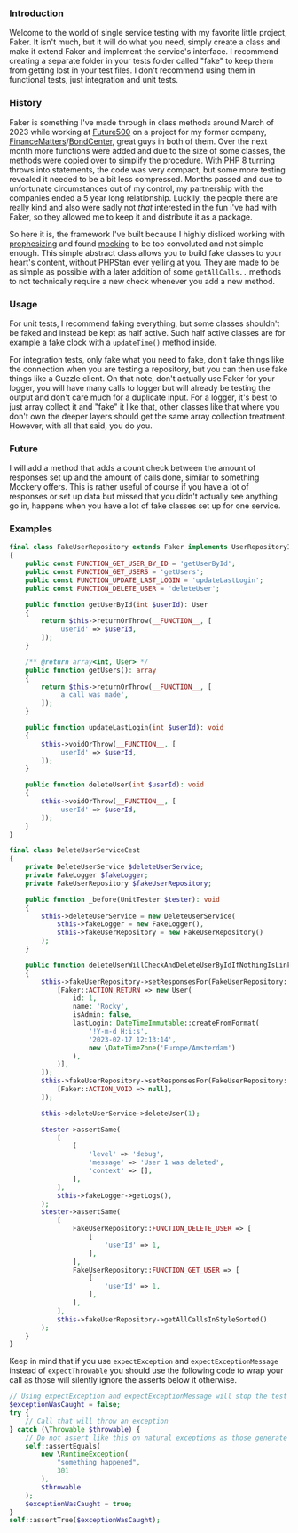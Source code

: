 ### Introduction
Welcome to the world of single service testing with my favorite little project, Faker.
It isn't much, but it will do what you need, simply create a class and make it extend Faker and implement the service's interface.
I recommend creating a separate folder in your tests folder called "fake" to keep them from getting lost in your test files.
I don't recommend using them in functional tests, just integration and unit tests.

### History
Faker is something I've made through in class methods around March of 2023 while working at [Future500](https://future500.nl/) on a project for my former company, [FinanceMatters](https://www.financematters.nl/)/[BondCenter](https://www.bondcenter.nl/), great guys in both of them.
Over the next month more functions were added and due to the size of some classes, the methods were copied over to simplify the procedure.
With PHP 8 turning throws into statements, the code was very compact, but some more testing revealed it needed to be a bit less compressed.
Months passed and due to unfortunate circumstances out of my control, my partnership with the companies ended a 5 year long relationship.
Luckily, the people there are really kind and also were sadly not *that* interested in the fun i've had with Faker, so they allowed me to keep it and distribute it as a package.

So here it is, the framework I've built because I highly disliked working with [prophesizing](https://github.com/phpspec/prophecy) and found [mocking](https://github.com/mockery/mockery) to be too convoluted and not simple enough.
This simple abstract class allows you to build fake classes to your heart's content, without PHPStan ever yelling at you.
They are made to be as simple as possible with a later addition of some `getAllCalls..` methods to not technically require a new check whenever you add a new method.

### Usage
For unit tests, I recommend faking everything, but some classes shouldn't be faked and instead be kept as half active.
Such half active classes are for example a fake clock with a `updateTime()` method inside.

For integration tests, only fake what you need to fake, don't fake things like the connection when you are testing a repository, but you can then use fake things like a Guzzle client.
On that note, don't actually use Faker for your logger, you will have many calls to logger but will already be testing the output and don't care much for a duplicate input.
For a logger, it's best to just array collect it and "fake" it like that, other classes like that where you don't own the deeper layers should get the same array collection treatment.
However, with all that said, you do you.

### Future
I will add a method that adds a count check between the amount of responses set up and the amount of calls done, similar to something Mockery offers.
This is rather useful of course if you have a lot of responses or set up data but missed that you didn't actually see anything go in, happens when you have a lot of fake classes set up for one service.

### Examples
```php
final class FakeUserRepository extends Faker implements UserRepositoryInterface
{
    public const FUNCTION_GET_USER_BY_ID = 'getUserById';
    public const FUNCTION_GET_USERS = 'getUsers';
    public const FUNCTION_UPDATE_LAST_LOGIN = 'updateLastLogin';
    public const FUNCTION_DELETE_USER = 'deleteUser';

    public function getUserById(int $userId): User
    {
        return $this->returnOrThrow(__FUNCTION__, [
            'userId' => $userId,
        ]);
    }

    /** @return array<int, User> */
    public function getUsers(): array
    {
        return $this->returnOrThrow(__FUNCTION__, [
            'a call was made',
        ]);
    }

    public function updateLastLogin(int $userId): void
    {
        $this->voidOrThrow(__FUNCTION__, [
            'userId' => $userId,
        ]);
    }

    public function deleteUser(int $userId): void
    {
        $this->voidOrThrow(__FUNCTION__, [
            'userId' => $userId,
        ]);
    }
}
```


```php
final class DeleteUserServiceCest
{
    private DeleteUserService $deleteUserService;
    private FakeLogger $fakeLogger;
    private FakeUserRepository $fakeUserRepository;

    public function _before(UnitTester $tester): void
    {
        $this->deleteUserService = new DeleteUserService(
            $this->fakeLogger = new FakeLogger(),
            $this->fakeUserRepository = new FakeUserRepository()
        );
    }

    public function deleteUserWillCheckAndDeleteUserByIdIfNothingIsLinked(UnitTester $tester): void
    {
        $this->fakeUserRepository->setResponsesFor(FakeUserRepository::FUNCTION_GET_USER_BY_ID, [
            [Faker::ACTION_RETURN => new User(
                id: 1,
                name: 'Rocky',
                isAdmin: false,
                lastLogin: DateTimeImmutable::createFromFormat(
                    '!Y-m-d H:i:s',
                    '2023-02-17 12:13:14',
                    new \DateTimeZone('Europe/Amsterdam')
                ),
            )],
        ]);
        $this->fakeUserRepository->setResponsesFor(FakeUserRepository::FUNCTION_DELETE_USER, [
            [Faker::ACTION_VOID => null],
        ]);

        $this->deleteUserService->deleteUser(1);

        $tester->assertSame(
            [
                [
                    'level' => 'debug',
                    'message' => 'User 1 was deleted',
                    'context' => [],
                ],
            ],
            $this->fakeLogger->getLogs(),
        );
        $tester->assertSame(
            [
                FakeUserRepository::FUNCTION_DELETE_USER => [
                    [
                        'userId' => 1,
                    ],
                ],
                FakeUserRepository::FUNCTION_GET_USER => [
                    [
                        'userId' => 1,
                    ],
                ],
            ],
            $this->fakeUserRepository->getAllCallsInStyleSorted()
        );
    }
}
```

Keep in mind that if you use `expectException` and `expectExceptionMessage` instead of `expectThrowable` you should use
the following code to wrap your call as those will silently ignore the asserts below it otherwise.

```php
// Using expectException and expectExceptionMessage will stop the test at the error, so a try catch is used instead.
$exceptionWasCaught = false;
try {
    // Call that will throw an exception
} catch (\Throwable $throwable) {
    // Do not assert like this on natural exceptions as those generate traces and such you can't just replicate.
    self::assertEquals(
        new \RuntimeException(
            "something happened",
            301
        ),
        $throwable
    );
    $exceptionWasCaught = true;
}
self::assertTrue($exceptionWasCaught);
```

